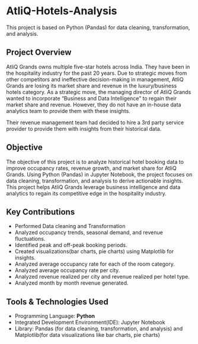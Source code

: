 # AtliQ-Hotels-Analysis
This project is based on Python (Pandas) for data cleaning, transformation, and analysis.

## Project Overview

AtliQ Grands owns multiple five-star hotels across India. They have been in the hospitality industry for the past 20 years. Due to strategic moves from other competitors and ineffective decision-making in management, AtliQ Grands are losing its market share and revenue in the luxury/business hotels category. As a strategic move, the managing director of AtliQ Grands wanted to incorporate “Business and Data Intelligence” to regain their market share and revenue. However, they do not have an in-house data analytics team to provide them with these insights.

Their revenue management team had decided to hire a 3rd party service provider to provide them with insights from their historical data.

## Objective

The objective of this project is to analyze historical hotel booking data to improve occupancy rates, revenue growth, and market share for AtliQ Grands. Using Python (Pandas) in Jupyter Notebook, the project focuses on data cleaning, transformation, and analysis to derive actionable insights.
This project helps AtliQ Grands leverage business intelligence and data analytics to regain its competitive edge in the hospitality industry.

## Key Contributions

* Performed Data cleaning and Transformation
* Analyzed occupancy trends, seasonal demand, and revenue fluctuations.
* Identified peak and off-peak booking periods.
* Created visualizations(bar charts, pie charts) using Matplotlib for insights.
* Analyzed average occupancy rate for each of the room category.
* Analyzed average occupancy rate per city.
* Analyzed revenue realized per city and revenue realized per hotel type.
* Analyzed month by month revenue generated.
  
## Tools & Technologies Used

+ Programming Language: **Python**
+ Integrated Development Environment(IDE): Jupyter Notebook
+ Library: Pandas (for data cleaning, transformation, and analysis) and Matplotlib(for data visualizations like bar charts, pie charts)
